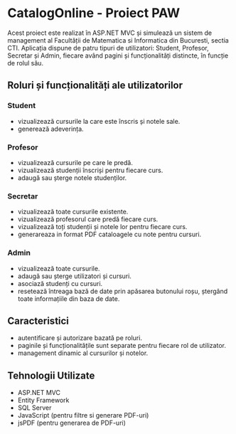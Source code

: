# CatalogOnline - Proiect PAW
Acest proiect este realizat în ASP.NET MVC și simulează un sistem de management al Facultății de Matematica si Informatica din Bucuresti, sectia CTI. Aplicația dispune de patru tipuri de utilizatori: Student, Profesor, Secretar și Admin, fiecare având pagini și funcționalități distincte, în funcție de rolul său.

## Roluri și funcționalități ale utilizatorilor
### Student
- vizualizează cursurile la care este înscris și notele sale.
- generează adeverința.
### Profesor
- vizualizează cursurile pe care le predă.
- vizualizează studenții înscriși pentru fiecare curs.
- adaugă sau șterge notele studenților.
### Secretar
- vizualizează toate cursurile existente.
- vizualizează profesorul care predă fiecare curs.
- vizualizează toți studenții și notele lor pentru fiecare curs.
- generareaza in format PDF cataloagele cu note pentru cursuri.
### Admin
- vizualizează toate cursurile.
- adaugă sau șterge utilizatori și cursuri.
- asociază studenți cu cursuri.
- resetează întreaga bază de date prin apăsarea butonului roșu, ștergând toate informațiile din baza de date.

## Caracteristici
- autentificare și autorizare bazată pe roluri.
- paginile și funcționalitățile sunt separate pentru fiecare rol de utilizator.
- management dinamic al cursurilor și notelor.

## Tehnologii Utilizate
- ASP.NET MVC
- Entity Framework
- SQL Server
- JavaScript (pentru filtre si generare PDF-uri)
- jsPDF (pentru generarea de PDF-uri)
